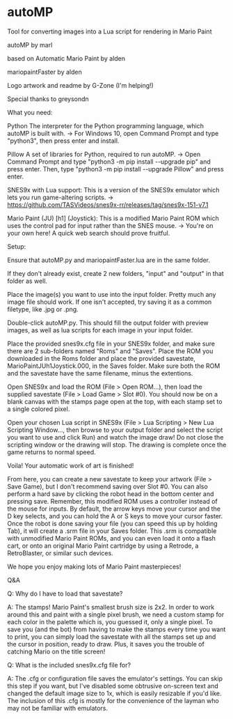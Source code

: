 # autoMP
Tool for converting images into a Lua script for rendering in Mario Paint

autoMP by marl

based on Automatic Mario Paint by alden

mariopaintFaster by alden

Logo artwork and readme by G-Zone (I'm helping!)

Special thanks to greysondn


What you need:

Python
The interpreter for the Python programming language, which autoMP is built with.
-> For Windows 10, open Command Prompt and type "python3", then press enter and install.

Pillow
A set of libraries for Python, required to run autoMP.
-> Open Command Prompt and type "python3 -m pip install --upgrade pip" and press enter. Then, type "python3 -m pip install --upgrade Pillow" and press enter.

SNES9x with Lua support:
This is a version of the SNES9x emulator which lets you run game-altering scripts.
-> https://github.com/TASVideos/snes9x-rr/releases/tag/snes9x-151-v7.1

Mario Paint (JU) [h1] (Joystick):
This is a modified Mario Paint ROM which uses the control pad for input rather than the SNES mouse.
-> You're on your own here! A quick web search should prove fruitful.


Setup:

Ensure that autoMP.py and mariopaintFaster.lua are in the same folder.

If they don't already exist, create 2 new folders, "input" and "output" in that folder as well.

Place the image(s) you want to use into the input folder. Pretty much any image file should work. If one isn't accepted, try saving it as a common filetype, like .jpg or .png.

Double-click autoMP.py. This should fill the output folder with preview images, as well as lua scripts for each image in your input folder.

Place the provided snes9x.cfg file in your SNES9x folder, and make sure there are 2 sub-folders named "Roms" and "Saves". Place the ROM you downloaded in the Roms folder and place the provided savestate, MarioPaintJUh1Joystick.000, in the Saves folder. Make sure both the ROM and the savestate have the same filename, minus the extentions.

Open SNES9x and load the ROM (File > Open ROM...), then load the supplied savestate (File > Load Game > Slot #0). You should now be on a blank canvas with the stamps page open at the top, with each stamp set to a single colored pixel.

Open your chosen Lua script in SNES9x (File > Lua Scripting > New Lua Scripting Window..., then browse to your output folder and select the script you want to use and click Run) and watch the image draw! Do not close the scripting window or the drawing will stop. The drawing is complete once the game returns to normal speed. 


Voila! Your automatic work of art is finished!


From here, you can create a new savestate to keep your artwork (File > Save Game), but I don't recommend saving over Slot #0. You can also perform a hard save by clicking the robot head in the bottom center and pressing save. Remember, this modified ROM uses a controller instead of the mouse for inputs. By default, the arrow keys move your cursor and the D key selects, and you can hold the A or S keys to move your cursor faster. Once the robot is done saving your file (you can speed this up by holding Tab), it will create a .srm file in your Saves folder. This .srm is compatible with unmodified Mario Paint ROMs, and you can even load it onto a flash cart, or onto an original Mario Paint  cartridge by using a Retrode, a RetroBlaster, or similar such devices. 

We hope you enjoy making lots of Mario Paint masterpieces!


Q&A

Q: Why do I have to load that savestate?

A: The stamps! Mario Paint's smallest brush size is 2x2. In order to work around this and paint with a single pixel brush, we need a custom stamp for each color in the palette which is, you guessed it, only a single pixel. To save you (and the bot) from having to make the stamps every time you want to print, you can simply load the savestate with all the stamps set up and the cursor in position, ready to draw. Plus, it saves you the trouble of catching Mario on the title screen!

Q: What is the included snes9x.cfg file for?

A: The .cfg or configuration file saves the emulator's settings. You can skip this step if you want, but I've disabled some obtrusive on-screen text and changed the default image size to 1x, which is easily resizable if you'd like. The inclusion of this .cfg is mostly for the convenience of the layman who may not be familiar with emulators. 
